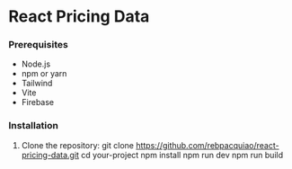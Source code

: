 # React Pricing Data

### Prerequisites

- Node.js
- npm or yarn
- Tailwind
- Vite
- Firebase

### Installation

1. Clone the repository:
   git clone https://github.com/rebpacquiao/react-pricing-data.git
   cd your-project
   npm install
   npm run dev
   npm run build

